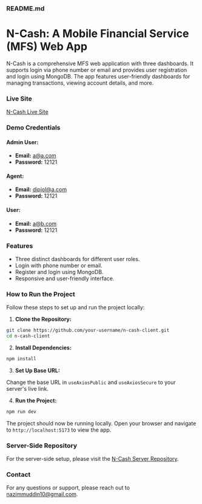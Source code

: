 ### README.md

# N-Cash: A Mobile Financial Service (MFS) Web App

N-Cash is a comprehensive MFS web application with three dashboards. It supports login via phone number or email and provides user registration and login using MongoDB. The app features user-friendly dashboards for managing transactions, viewing account details, and more.

### Live Site

[N-Cash Live Site](https://n-cash-client.vercel.app)

### Demo Credentials

#### Admin User:
- **Email:** a@a.com
- **Password:** 12121

#### Agent:
- **Email:** dipjol@a.com
- **Password:** 12121

#### User:
- **Email:** a@b.com
- **Password:** 12121

### Features

- Three distinct dashboards for different user roles.
- Login with phone number or email.
- Register and login using MongoDB.
- Responsive and user-friendly interface.

### How to Run the Project

Follow these steps to set up and run the project locally:

1. **Clone the Repository:**

```bash
git clone https://github.com/your-username/n-cash-client.git
cd n-cash-client
```

2. **Install Dependencies:**

```bash
npm install
```

3. **Set Up Base URL:**

Change the base URL in `useAxiosPublic` and `useAxiosSecure` to your server's live link.

4. **Run the Project:**

```bash
npm run dev
```

The project should now be running locally. Open your browser and navigate to `http://localhost:5173` to view the app.

### Server-Side Repository

For the server-side setup, please visit the [N-Cash Server Repository](https://github.com/nazim1971/N-cash-server).

### Contact

For any questions or support, please reach out to [nazimmuddin10@gmail.com](mailto:nazimmuddin10@gmail.com).
